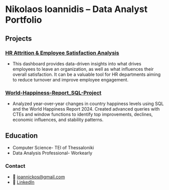 # Nikolaos Ioannidis – Data Analyst Portfolio

## Projects

### [HR Attrition & Employee Satisfaction Analysis](https://github.com/nioannidis25/HR-Attrition-Satisfaction-_Project)
- This dashboard provides data-driven insights into what drives employees to leave an organization, as well as what influences their overall satisfaction. It can be a valuable tool for HR departments aiming to reduce turnover and improve employee engagement.

### [World-Happiness-Report_SQL-Project](https://github.com/nioannidis25/World-Happiness-Report_SQL-Project)
- Analyzed year-over-year changes in country happiness levels using SQL and the World Happiness Report 2024. Created advanced queries with CTEs and window functions to identify top improvements, declines, economic influences, and stability patterns.

## Education
- Computer Science- TEI of Thessaloniki
- Data Analysis Professional- Workearly

### Contact
- 📧 ioannickos@gmail.com
- 💼 [LinkedIn](https://www.linkedin.com/in/ioannidis-nikos/)
